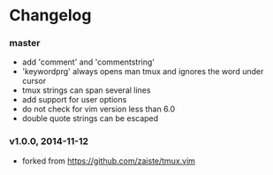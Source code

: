 # Changelog

### master
- add 'comment' and 'commentstring'
- 'keywordprg' always opens man tmux and ignores the word under cursor
- tmux strings can span several lines
- add support for user options
- do not check for vim version less than 6.0
- double quote strings can be escaped

### v1.0.0, 2014-11-12
- forked from https://github.com/zaiste/tmux.vim
